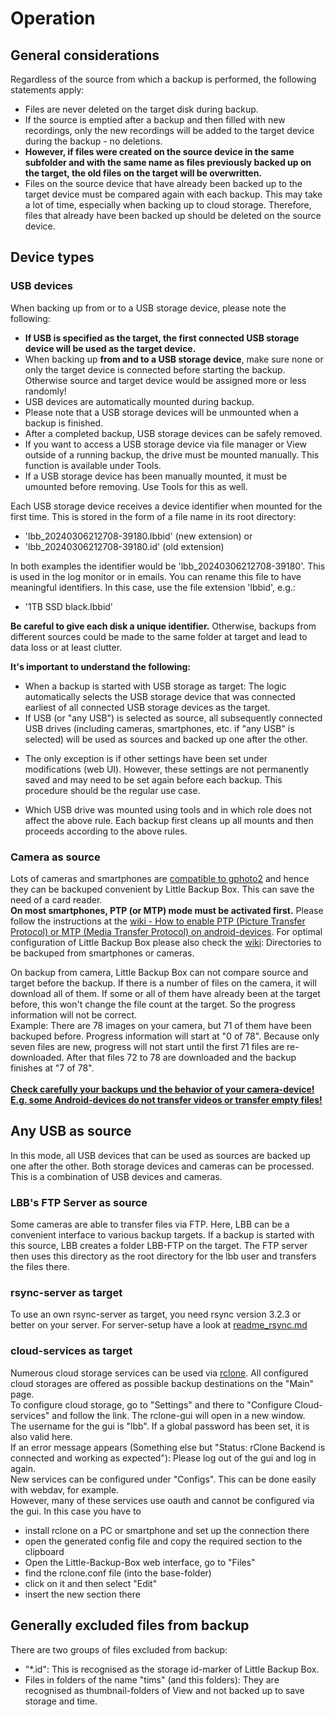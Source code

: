 # Operation

## General considerations
Regardless of the source from which a backup is performed, the following statements apply:

* Files are never deleted on the target disk during backup.
* If the source is emptied after a backup and then filled with new recordings, only the new recordings will be added to the target device during the backup - no deletions.
* **However, if files were created on the source device in the same subfolder and with the same name as files previously backed up on the target, the old files on the target will be overwritten.**
* Files on the source device that have already been backed up to the target device must be compared again with each backup. This may take a lot of time, especially when backing up to cloud storage. Therefore, files that already have been backed up should be deleted on the source device.

## Device types

### USB devices
When backing up from or to a USB storage device, please note the following:
* **If USB is specified as the target, the first connected USB storage device will be used as the target device.**
* When backing up **from and to a USB storage device**, make sure none or only the target device is connected before starting the backup. Otherwise source and target device would be assigned more or less randomly!
* USB devices are automatically mounted during backup.
* Please note that a USB storage devices will be unmounted when a backup is finished.
* After a completed backup, USB storage devices can be safely removed.
* If you want to access a USB storage device via file manager or View outside of a running backup, the drive must be mounted manually. This function is available under Tools.
* If a USB storage device has been manually mounted, it must be umounted before removing. Use Tools for this as well.

Each USB storage device receives a device identifier when mounted for the first time. This is stored in the form of a file name in its root directory:

* 'lbb_20240306212708-39180.lbbid' (new extension) or
* 'lbb_20240306212708-39180.id' (old extension)

In both examples the identifier would be 'lbb_20240306212708-39180'. This is used in the log monitor or in emails. You can rename this file to have meaningful identifiers. In this case, use the file extension 'lbbid', e.g.:

* '1TB SSD black.lbbid'

**Be careful to give each disk a unique identifier.** Otherwise, backups from different sources could be made to the same folder at target and lead to data loss or at least clutter.

**It's important to understand the following:**
* When a backup is started with USB storage as target: The logic automatically selects the USB storage device that was connected earliest of all connected USB storage devices as the target.
* If USB (or "any USB") is selected as source, all subsequently connected USB drives (including cameras, smartphones, etc. if "any USB" is selected) will be used as sources and backed up one after the other.
+ The only exception is if other settings have been set under modifications (web UI). However, these settings are not permanently saved and may need to be set again before each backup. This procedure should be the regular use case.
* Which USB drive was mounted using tools and in which role does not affect the above rule. Each backup first cleans up all mounts and then proceeds according to the above rules.

### Camera as source
Lots of cameras and smartphones are [compatible to gphoto2](http://www.gphoto.org/proj/libgphoto2/support.php) and hence they can be backuped convenient by Little Backup Box. This can save the need of a card reader.  
**On most smartphones, PTP (or MTP) mode must be activated first.** Please follow the instructions at the [wiki - How to enable PTP (Picture Transfer Protocol) or MTP (Media Transfer Protocol) on android-devices](04.-Setup.md).
For optimal configuration of Little Backup Box please also check the [wiki](04.-Setup.md): Directories to be backuped from smartphones or cameras.
  
On backup from camera, Little Backup Box can not compare source and target before the backup. If there is a number of files on the camera, it will download all of them. If some or all of them have already been at the target before, this won't change the file count at the target. So the progress information will not be correct.  
Example: There are 78 images on your camera, but 71 of them have been backuped before. Progress information will start at "0 of 78". Because only seven files are new, progress will not start until the first 71 files are re-downloaded. After that files 72 to 78 are downloaded and the backup finishes at "7 of 78".<br><br>
<u><b>Check carefully your backups und the behavior of your camera-device! E.g. some Android-devices do not transfer videos or transfer empty files!</b></u>

## Any USB as source
In this mode, all USB devices that can be used as sources are backed up one after the other. Both storage devices and cameras can be processed. This is a combination of USB devices and cameras.

### LBB's FTP Server as source
Some cameras are able to transfer files via FTP. Here, LBB can be a convenient interface to various backup targets. If a backup is started with this source, LBB creates a folder LBB-FTP on the target. The FTP server then uses this directory as the root directory for the lbb user and transfers the files there.

### rsync-server as target
To use an own rsync-server as target, you need rsync version 3.2.3 or better on your server. For server-setup have a look at [readme_rsync.md](https://github.com/outdoorbits/little-backup-box/blob/main/readme_rsync.md)

### cloud-services as target
Numerous cloud storage services can be used via [rclone](https://rclone.org/). All configured cloud storages are offered as possible backup destinations on the "Main" page.  
To configure cloud storage, go to "Settings" and there to "Configure Cloud-services" and follow the link. The rclone-gui will open in a new window.  
The username for the gui is "lbb". If a global password has been set, it is also valid here.  
If an error message appears (Something else but "Status: rClone Backend is connected and working as expected"): Please log out of the gui and log in again.  
New services can be configured under "Configs". This can be done easily with webdav, for example.  
However, many of these services use oauth and cannot be configured via the gui. In this case you have to

* install rclone on a PC or smartphone and set up the connection there
* open the generated config file and copy the required section to the clipboard
* Open the Little-Backup-Box web interface, go to "Files"
* find the rclone.conf file (into the base-folder)
* click on it and then select "Edit"
* insert the new section there

## Generally excluded files from backup
There are two groups of files excluded from backup: 

* "*.id": This is recognised as the storage id-marker of Little Backup Box.  
* Files in folders of the name "tims" (and this folders): They are recognised as thumbnail-folders of View and not backed up to save storage and time.
